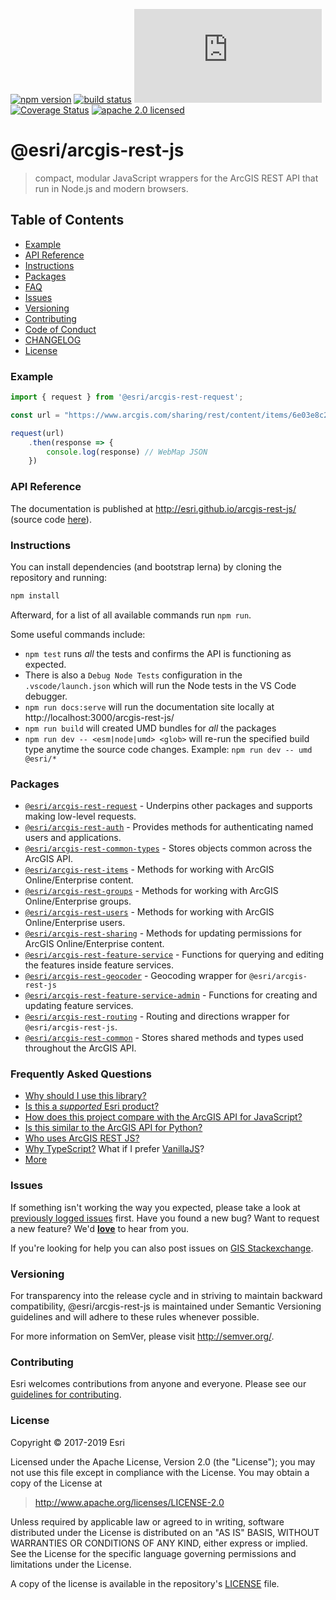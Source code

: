 [![npm version][npm-img]][npm-url]
[![build status][travis-img]][travis-url]
[![gzip bundle size][gzip-image]][npm-url]
[![Coverage Status][coverage-img]][coverage-url]
[![apache 2.0 licensed][license-img]][license-url]

[npm-img]: https://img.shields.io/npm/v/@esri/arcgis-rest-request.svg?style=flat-square
[npm-url]: https://www.npmjs.com/package/@esri/arcgis-rest-request
[travis-img]: https://img.shields.io/travis/Esri/arcgis-rest-js/master.svg?style=flat-square
[travis-url]: https://travis-ci.org/Esri/arcgis-rest-js
[gzip-image]: https://img.badgesize.io/https://unpkg.com/@esri/arcgis-rest-request/dist/umd/request.umd.min.js?compression=gzip
[coverage-img]: https://codecov.io/gh/Esri/arcgis-rest-js/branch/master/graph/badge.svg
[coverage-url]: https://codecov.io/gh/Esri/arcgis-rest-js
[license-img]: https://img.shields.io/badge/license-Apache%202.0-orange.svg?style=flat-square
[license-url]: #license

# @esri/arcgis-rest-js

> compact, modular JavaScript wrappers for the ArcGIS REST API that run in Node.js and modern browsers.

## Table of Contents

- [Example](#example)
- [API Reference](#api-reference)
- [Instructions](#instructions)
- [Packages](#packages)
- [FAQ](#frequently-asked-questions)
- [Issues](#issues)
- [Versioning](#versioning)
- [Contributing](#contributing)
- [Code of Conduct](/CODE_OF_CONDUCT.md)
- [CHANGELOG](/CHANGELOG.md)
- [License](#license)

### Example

```js
import { request } from '@esri/arcgis-rest-request';

const url = "https://www.arcgis.com/sharing/rest/content/items/6e03e8c26aad4b9c92a87c1063ddb0e3/data";

request(url)
    .then(response => {
        console.log(response) // WebMap JSON
    })
```

### API Reference

The documentation is published at http://esri.github.io/arcgis-rest-js/ (source code [here](/docs/src)).

### Instructions

You can install dependencies (and bootstrap lerna) by cloning the repository and running:

```bash
npm install
```

Afterward, for a list of all available commands run `npm run`.

Some useful commands include:

* `npm test` runs _all_ the tests and confirms the API is functioning as expected.
* There is also a `Debug Node Tests` configuration in the `.vscode/launch.json` which will run the Node tests in the VS Code debugger.
* `npm run docs:serve` will run the documentation site locally at http://localhost:3000/arcgis-rest-js/
* `npm run build` will created UMD bundles for _all_ the packages
* `npm run dev -- <esm|node|umd> <glob>` will re-run the specified build type anytime the source code changes. Example: `npm run dev -- umd @esri/*`

### Packages

* [`@esri/arcgis-rest-request`](./packages/arcgis-rest-request/) - Underpins other packages and supports making low-level requests.
* [`@esri/arcgis-rest-auth`](./packages/arcgis-rest-auth) - Provides methods for authenticating named users and applications.
* [`@esri/arcgis-rest-common-types`](./packages/arcgis-rest-common-types) - Stores objects common across the ArcGIS API.
* [`@esri/arcgis-rest-items`](./packages/arcgis-rest-items) - Methods for working with ArcGIS Online/Enterprise content.
* [`@esri/arcgis-rest-groups`](./packages/arcgis-rest-groups) - Methods for working with ArcGIS Online/Enterprise groups.
* [`@esri/arcgis-rest-users`](./packages/arcgis-rest-users) - Methods for working with ArcGIS Online/Enterprise users.
* [`@esri/arcgis-rest-sharing`](./packages/arcgis-rest-sharing) - Methods for updating permissions for ArcGIS Online/Enterprise content.
* [`@esri/arcgis-rest-feature-service`](./packages/arcgis-rest-feature-service) - Functions for querying and editing the features inside feature services.
* [`@esri/arcgis-rest-geocoder`](./packages/arcgis-rest-geocoder) - Geocoding wrapper for `@esri/arcgis-rest-js`
* [`@esri/arcgis-rest-feature-service-admin`](./packages/arcgis-rest-feature-service-admin) - Functions for creating and updating feature services.
* [`@esri/arcgis-rest-routing`](./packages/arcgis-rest-routing) - Routing and directions wrapper for `@esri/arcgis-rest-js`.
* [`@esri/arcgis-rest-common`](./packages/arcgis-rest-common) - Stores shared methods and types used throughout the ArcGIS API.


### Frequently Asked Questions

* [Why should I use this library?](https://esri.github.io/arcgis-rest-js/guides/package-overview/)
* [Is this a _supported_ Esri product?](docs/FAQ.md#is-this-a-supported-esri-product)
* [How does this project compare with the ArcGIS API for JavaScript?](docs/FAQ.md#comparison-with-the-arcgis-api-for-javascript)
* [Is this similar to the ArcGIS API for Python?](docs/FAQ.md#comparison-with-the-arcgis-api-for-python)
* [Who uses ArcGIS REST JS?](docs/FAQ.md#who-is-using-these-packages)
* [Why TypeScript?](docs/FAQ.md#why-typescript) What if I prefer [VanillaJS](https://stackoverflow.com/questions/20435653/what-is-vanillajs)?
* [More](https://github.com/Esri/arcgis-rest-js/issues?q=is%3Aissue+sort%3Aupdated-desc+label%3Afaq+is%3Aclosed)

### Issues

If something isn't working the way you expected, please take a look at [previously logged issues](https://github.com/Esri/arcgis-rest-js/issues) first.  Have you found a new bug?  Want to request a new feature?  We'd [**love**](https://github.com/Esri/arcgis-rest-js/issues/new) to hear from you.

If you're looking for help you can also post issues on [GIS Stackexchange](http://gis.stackexchange.com/questions/ask?tags=esri-oss).

### Versioning

For transparency into the release cycle and in striving to maintain backward compatibility, @esri/arcgis-rest-js is maintained under Semantic Versioning guidelines and will adhere to these rules whenever possible.

For more information on SemVer, please visit <http://semver.org/>.

### Contributing

Esri welcomes contributions from anyone and everyone. Please see our [guidelines for contributing](CONTRIBUTING.md).

### License

Copyright &copy; 2017-2019 Esri

Licensed under the Apache License, Version 2.0 (the "License");
you may not use this file except in compliance with the License.
You may obtain a copy of the License at

> http://www.apache.org/licenses/LICENSE-2.0

Unless required by applicable law or agreed to in writing, software
distributed under the License is distributed on an "AS IS" BASIS,
WITHOUT WARRANTIES OR CONDITIONS OF ANY KIND, either express or implied.
See the License for the specific language governing permissions and
limitations under the License.

A copy of the license is available in the repository's [LICENSE](./LICENSE) file.
